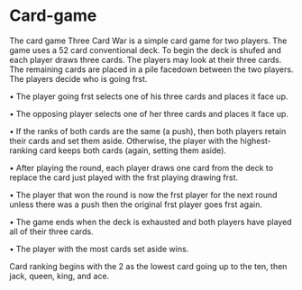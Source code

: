 # Card-game
The card game Three Card War is a simple card game for two players. The game uses a 52 card conventional deck. To begin the deck is shufed and each player draws three cards. The players may look at their three cards. The remaining cards are placed in a pile facedown between the two players. The players decide who is going frst.

• The player going frst selects one of his three cards and places it face up.

• The opposing player selects one of her three cards and places it face up.

• If the ranks of both cards are the same (a push), then both players retain their cards and set them aside. Otherwise, the player with the highest-ranking card keeps both cards (again, setting them aside).

• After playing the round, each player draws one card from the deck to replace the card just played with the frst playing drawing frst.

• The player that won the round is now the frst player for the next round unless there was a push then the original frst player goes frst again.

• The game ends when the deck is exhausted and both players have played all of their three cards.

• The player with the most cards set aside wins.

Card ranking begins with the 2 as the lowest card going up to the ten, then jack, queen, king, and ace.

